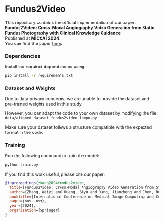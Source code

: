 # Fundus2Video

This repository contains the official implementation of our paper:  
**Fundus2Video: Cross-Modal Angiography Video Generation from Static Fundus Photography with Clinical Knowledge Guidance**  
Published at **MICCAI 2024**.  
You can find the paper [here](https://arxiv.org/pdf/2408.15217).

### Dependencies
Install the required dependencies using:
```bash
pip install -r requirements.txt
```
### Dataset and Weights
Due to data privacy concerns, we are unable to provide the dataset and pre-trained weights used in this study.  

However, you can adapt the code to your own dataset by modifying the file:  
`data/aligned_dataset_fundus2video_tempo.py`  

Make sure your dataset follows a structure compatible with the expected format in the code.  

### Training
Run the following command to train the model:
```bash
python train.py
```


If you find this work useful, please cite our paper:
```bibtex
@inproceedings{zhang2024fundus2video,
  title={Fundus2Video: Cross-Modal Angiography Video Generation from Static Fundus Photography with Clinical Knowledge Guidance},
  author={Zhang, Weiyi and Huang, Siyu and Yang, Jiancheng and Chen, Ruoyu and Ge, Zongyuan and Zheng, Yingfeng and Shi, Danli and He, Mingguang},
  booktitle={International Conference on Medical Image Computing and Computer-Assisted Intervention},
  pages={689--699},
  year={2024},
  organization={Springer}
}
```
